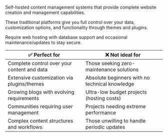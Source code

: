 Self-hosted content management systems that provide complete website creation and management capabilities.

These traditional platforms give you full control over your data, customization options, and functionality through themes and plugins.

Require web hosting with database support and occasional maintenance/updates to stay secure. 

| ✅ Perfect for | ❌ Not ideal for |
|----------------|------------------|
| Complete control over your content and data | Those seeking zero-maintenance solutions |
| Extensive customization via plugins/themes | Absolute beginners with no technical knowledge |
| Growing blogs with evolving requirements | Ultra-low budget projects (hosting costs) |
| Communities requiring user management | Projects needing extreme performance |
| Complex content structures and workflows | Those unwilling to handle periodic updates |